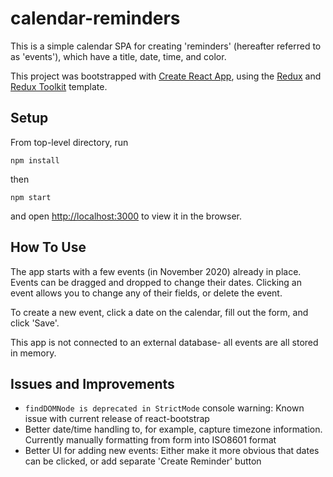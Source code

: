 # calendar-reminders
This is a simple calendar SPA for creating 'reminders' (hereafter referred to as 'events'), which have a title, date, time, and color.

This project was bootstrapped with [Create React App](https://github.com/facebook/create-react-app), using the [Redux](https://redux.js.org/) and [Redux Toolkit](https://redux-toolkit.js.org/) template.

## Setup
From top-level directory, run

```npm install```

then

```npm start```

and open [http://localhost:3000](http://localhost:3000) to view it in the browser.

## How To Use
The app starts with a few events (in November 2020) already in place. Events can be dragged and dropped to change their dates. Clicking an event allows you to change any of their fields, or delete the event.

To create a new event, click a date on the calendar, fill out the form, and click 'Save'.

This app is not connected to an external database- all events are all stored in memory.

## Issues and Improvements
- `findDOMNode is deprecated in StrictMode` console warning: Known issue with current release of react-bootstrap
- Better date/time handling to, for example, capture timezone information. Currently manually formatting from form into ISO8601 format
- Better UI for adding new events: Either make it more obvious that dates can be clicked, or add separate 'Create Reminder' button

